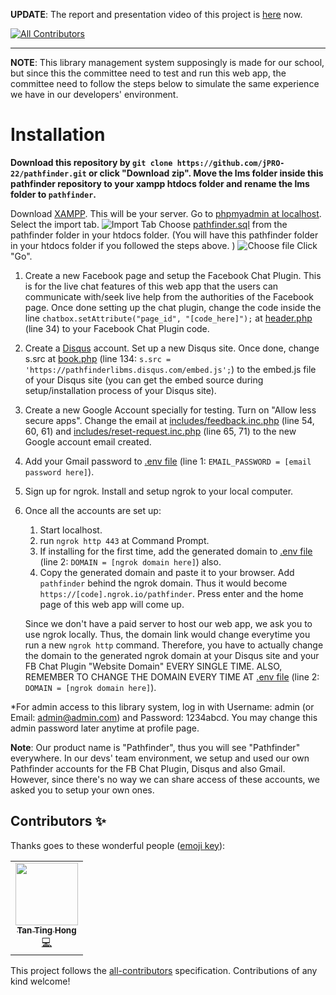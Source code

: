 **UPDATE**: The report and presentation video of this project is [here](https://jPRO-22.github.io/pathfinder/report-and-video.html) now. 
<!-- ALL-CONTRIBUTORS-BADGE:START - Do not remove or modify this section -->
[![All Contributors](https://img.shields.io/badge/all_contributors-1-orange.svg?style=flat-square)](#contributors-)
<!-- ALL-CONTRIBUTORS-BADGE:END -->

<hr>

**NOTE**: This library management system supposingly is made for our school, but since this the committee need to test and run this web app, the committee need to follow the steps below to simulate the same experience we have in our developers' environment. 

# Installation

**Download this repository by ```git clone https://github.com/jPRO-22/pathfinder.git``` or click "Download zip". Move the lms folder inside this pathfinder repository to your xampp htdocs folder and rename the lms folder to ```pathfinder```.**

Download [XAMPP](https://www.apachefriends.org/index.html). This will be your server.
Go to [phpmyadmin at localhost](http://localhost/phpmyadmin/). Select the import tab.
![Import Tab](https://github.com/jPRO-22/pathfinder/blob/main/readme-imgs/phpmyadmin-import-tab.jpg?raw=true)
Choose [pathfinder.sql](https://github.com/jPRO-22/pathfinder/blob/main/lms/pathfinder.sql) from the pathfinder folder in your htdocs folder. (You will have this pathfinder folder in your htdocs folder if you followed the steps above. )
![Choose file](https://github.com/jPRO-22/pathfinder/blob/main/readme-imgs/phpmyadmin-import-choose-file.jpg?raw=true)
Click "Go". 

1. Create a new Facebook page and setup the Facebook Chat Plugin. This is for the live chat features of this web app that the users can communicate with/seek live help from the authorities of the Facebook page. Once done setting up the chat plugin, change the code inside the line ```chatbox.setAttribute("page_id", "[code_here]");``` at [header.php](https://github.com/jPRO-22/pathfinder/blob/main/lms/header.php) (line 34) to your Facebook Chat Plugin code. 
2. Create a [Disqus](https://disqus.com/) account. Set up a new Disqus site. Once done, change s.src at [book.php](https://github.com/jPRO-22/pathfinder/blob/main/lms/book.php) (line 134: ```s.src = 'https://pathfinderlibms.disqus.com/embed.js';```) to the embed.js file of your Disqus site (you can get the embed source during setup/installation process of your Disqus site). 
3. Create a new Google Account specially for testing. Turn on "Allow less secure apps". Change the email at [includes/feedback.inc.php](https://github.com/jPRO-22/pathfinder/blob/main/lms/includes/feedback.inc.php) (line 54, 60, 61) and [includes/reset-request.inc.php](https://github.com/jPRO-22/pathfinder/blob/main/lms/includes/reset-request.inc.php) (line 65, 71) to the new Google account email created. 
4. Add your Gmail password to [.env file](https://github.com/jPRO-22/pathfinder/blob/main/lms/.env) (line 1: ```EMAIL_PASSWORD = [email password here]```). 
5. Sign up for ngrok. Install and setup ngrok to your local computer. 
6. Once all the accounts are set up: 
    1. Start localhost. 
    2. run ```ngrok http 443``` at Command Prompt. 
    3. If installing for the first time, add the generated domain to [.env file](https://github.com/jPRO-22/pathfinder/blob/main/lms/.env) (line 2: ```DOMAIN = [ngrok domain here]```) also. 
    4. Copy the generated domain and paste it to your browser. Add ```pathfinder``` behind the ngrok domain. Thus it would become ```https://[code].ngrok.io/pathfinder```. Press enter and the home page of this web app will come up. 
    
    Since we don't have a paid server to host our web app, we ask you to use ngrok locally. Thus, the domain link would change everytime you run a new ```ngrok http``` command. Therefore, you have to actually change the domain to the generated ngrok domain at your Disqus site and your FB Chat Plugin "Website Domain" EVERY SINGLE TIME. 
    ALSO, REMEMBER TO CHANGE THE DOMAIN EVERY TIME AT [.env file](https://github.com/jPRO-22/pathfinder/blob/main/lms/.env) (line 2: ```DOMAIN = [ngrok domain here]```). 

*For admin access to this library system, log in with Username: admin (or Email: admin@admin.com) and Password: 1234abcd. You may change this admin password later anytime at profile page. 

**Note**: Our product name is "Pathfinder", thus you will see "Pathfinder" everywhere. In our devs' team environment, we setup and used our own Pathfinder accounts for the FB Chat Plugin, Disqus and also Gmail. However, since there's no way we can share access of these accounts, we asked you to setup your own ones. 

## Contributors ✨

Thanks goes to these wonderful people ([emoji key](https://allcontributors.org/docs/en/emoji-key)):

<!-- ALL-CONTRIBUTORS-LIST:START - Do not remove or modify this section -->
<!-- prettier-ignore-start -->
<!-- markdownlint-disable -->
<table>
  <tr>
    <td align="center"><a href="https://github.com/TheLoneGuy"><img src="https://avatars.githubusercontent.com/u/87025141?v=4?s=100" width="100px;" alt=""/><br /><sub><b>Tan Ting Hong</b></sub></a><br /><a href="https://github.com/jPRO-22/pathfinder/commits?author=TheLoneGuy" title="Code">💻</a></td>
  </tr>
</table>

<!-- markdownlint-restore -->
<!-- prettier-ignore-end -->

<!-- ALL-CONTRIBUTORS-LIST:END -->

This project follows the [all-contributors](https://github.com/all-contributors/all-contributors) specification. Contributions of any kind welcome!